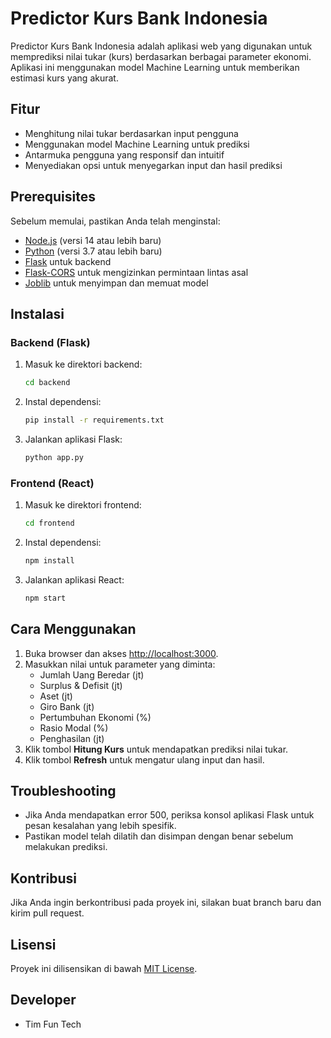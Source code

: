 # Predictor Kurs Bank Indonesia

Predictor Kurs Bank Indonesia adalah aplikasi web yang digunakan untuk memprediksi nilai tukar (kurs) berdasarkan berbagai parameter ekonomi. Aplikasi ini menggunakan model Machine Learning untuk memberikan estimasi kurs yang akurat.

## Fitur

- Menghitung nilai tukar berdasarkan input pengguna
- Menggunakan model Machine Learning untuk prediksi
- Antarmuka pengguna yang responsif dan intuitif
- Menyediakan opsi untuk menyegarkan input dan hasil prediksi

## Prerequisites

Sebelum memulai, pastikan Anda telah menginstal:

- [Node.js](https://nodejs.org/) (versi 14 atau lebih baru)
- [Python](https://www.python.org/) (versi 3.7 atau lebih baru)
- [Flask](https://flask.palletsprojects.com/) untuk backend
- [Flask-CORS](https://flask-cors.readthedocs.io/en/latest/) untuk mengizinkan permintaan lintas asal
- [Joblib](https://joblib.readthedocs.io/en/latest/) untuk menyimpan dan memuat model

## Instalasi

### Backend (Flask)

1. Masuk ke direktori backend:
    ```bash
    cd backend
    ```

2. Instal dependensi:
    ```bash
    pip install -r requirements.txt
    ```

3. Jalankan aplikasi Flask:
    ```bash
    python app.py
    ```

### Frontend (React)

1. Masuk ke direktori frontend:
    ```bash
    cd frontend
    ```

2. Instal dependensi:
    ```bash
    npm install
    ```

3. Jalankan aplikasi React:
    ```bash
    npm start
    ```

## Cara Menggunakan

1. Buka browser dan akses [http://localhost:3000](http://localhost:3000).
2. Masukkan nilai untuk parameter yang diminta:
   - Jumlah Uang Beredar (jt)
   - Surplus & Defisit (jt)
   - Aset (jt)
   - Giro Bank (jt)
   - Pertumbuhan Ekonomi (%)
   - Rasio Modal (%)
   - Penghasilan (jt)
3. Klik tombol **Hitung Kurs** untuk mendapatkan prediksi nilai tukar.
4. Klik tombol **Refresh** untuk mengatur ulang input dan hasil.

## Troubleshooting

- Jika Anda mendapatkan error 500, periksa konsol aplikasi Flask untuk pesan kesalahan yang lebih spesifik.
- Pastikan model telah dilatih dan disimpan dengan benar sebelum melakukan prediksi.

## Kontribusi

Jika Anda ingin berkontribusi pada proyek ini, silakan buat branch baru dan kirim pull request.

## Lisensi

Proyek ini dilisensikan di bawah [MIT License](LICENSE).

## Developer

- Tim Fun Tech